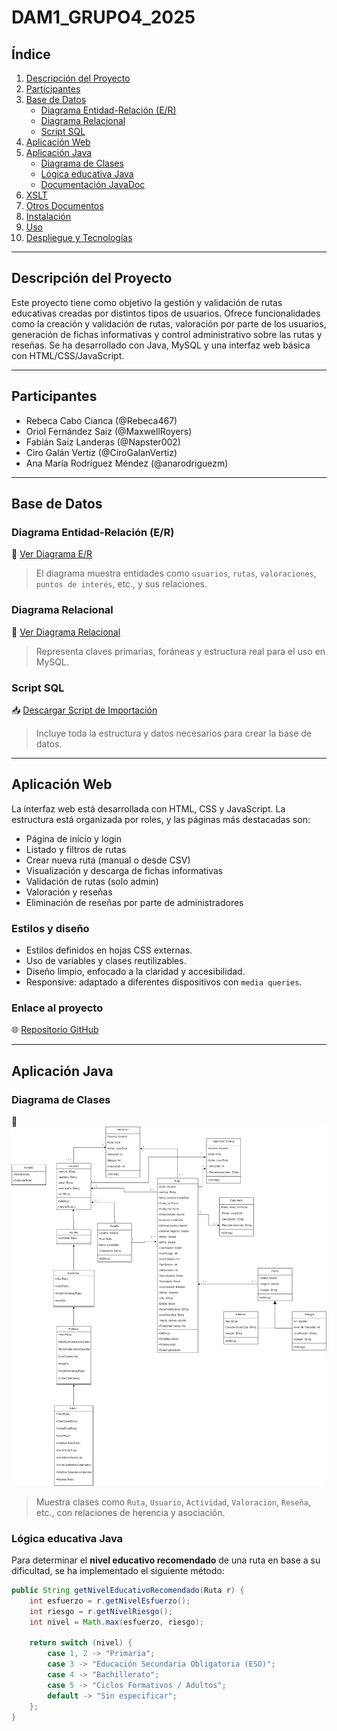 # DAM1_GRUPO4_2025

## Índice
1. [Descripción del Proyecto](#descripción-del-proyecto)
2. [Participantes](#participantes)
3. [Base de Datos](#base-de-datos)
    - [Diagrama Entidad-Relación (E/R)](#diagrama-entidad-relación-er)
    - [Diagrama Relacional](#diagrama-relacional)
    - [Script SQL](#script-sql)
4. [Aplicación Web](#aplicación-web)
5. [Aplicación Java](#aplicación-java)
    - [Diagrama de Clases](#diagrama-de-clases)
    - [Lógica educativa Java](#lógica-educativa-java)
    - [Documentación JavaDoc](#documentación-javadoc)
6. [XSLT](#xslt)
7. [Otros Documentos](#otros-documentos)
8. [Instalación](#instalación)
9. [Uso](#uso)
10. [Despliegue y Tecnologías](#despliegue-y-tecnologías)

---

## Descripción del Proyecto

Este proyecto tiene como objetivo la gestión y validación de rutas educativas creadas por distintos tipos de usuarios. Ofrece funcionalidades como la creación y validación de rutas, valoración por parte de los usuarios, generación de fichas informativas y control administrativo sobre las rutas y reseñas. Se ha desarrollado con Java, MySQL y una interfaz web básica con HTML/CSS/JavaScript.

---

## Participantes

- Rebeca Cabo Cianca  (@Rebeca467)
- Oriol Fernández Saiz  (@MaxwellRoyers)
- Fabián Saiz Landeras  (@Napster002)
- Ciro Galán Vertiz  (@CiroGalanVertiz)
- Ana María Rodríguez Méndez  (@anarodriguezm)

---

## Base de Datos

### Diagrama Entidad-Relación (E/R)

📎 [Ver Diagrama E/R](./diagrama_e-r.pdf)

> El diagrama muestra entidades como `usuarios`, `rutas`, `valoraciones`, `puntos de interés`, etc., y sus relaciones.

### Diagrama Relacional

📎 [Ver Diagrama Relacional](./diagramaRelacional-definitivo.mwb)

> Representa claves primarias, foráneas y estructura real para el uso en MySQL.

### Script SQL

📥 [Descargar Script de Importación](./bd-script-grupo4-definitivo.sql)

> Incluye toda la estructura y datos necesarios para crear la base de datos.

---

## Aplicación Web

La interfaz web está desarrollada con HTML, CSS y JavaScript. La estructura está organizada por roles, y las páginas más destacadas son:

- Página de inicio y login
- Listado y filtros de rutas
- Crear nueva ruta (manual o desde CSV)
- Visualización y descarga de fichas informativas
- Validación de rutas (solo admin)
- Valoración y reseñas
- Eliminación de reseñas por parte de administradores

### Estilos y diseño

- Estilos definidos en hojas CSS externas.
- Uso de variables y clases reutilizables.
- Diseño limpio, enfocado a la claridad y accesibilidad.
- Responsive: adaptado a diferentes dispositivos con `media queries`.

### Enlace al proyecto

🌐 [Repositorio GitHub](https://github.com/Rebeca467/DAM1_GRUPO4_2025)

---

## Aplicación Java

### Diagrama de Clases

📎 ![Ver Diagrama de Clases](./diagrama_clases-def.png)

> Muestra clases como `Ruta`, `Usuario`, `Actividad`, `Valoracion`, `Reseña`, etc., con relaciones de herencia y asociación.

### Lógica educativa Java

Para determinar el **nivel educativo recomendado** de una ruta en base a su dificultad, se ha implementado el siguiente método:

```java
public String getNivelEducativoRecomendado(Ruta r) {
    int esfuerzo = r.getNivelEsfuerzo();
    int riesgo = r.getNivelRiesgo();
    int nivel = Math.max(esfuerzo, riesgo);

    return switch (nivel) {
        case 1, 2 -> "Primaria";
        case 3 -> "Educación Secundaria Obligatoria (ESO)";
        case 4 -> "Bachillerato";
        case 5 -> "Ciclos Formativos / Adultos";
        default -> "Sin especificar";
    };
}
```